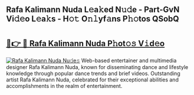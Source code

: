## Rafa Kalimann Nuda L𝚎a𝚔ed N𝚞𝚍e - Part-GvN Vi𝚍𝚎o L𝚎a𝚔s - H𝚘𝚝 O𝚗𝚕yf𝚊ns P𝚑𝚘tos QSobQ

# <h2><a href="http://kf5moh.oniu.top/?m=Rafa+Kalimann+Nuda">🔗👉 🔴 Rafa Kalimann Nuda P𝚑ot𝚘𝚜 V𝚒d𝚎o</a></h2>

[![Rafa Kalimann Nuda Nu𝚍e𝚜](https://i.imgur.com/0qMVB7G.gif)](http://kf5moh.oniu.top/?m=Rafa+Kalimann+Nuda)
Web-based entertainer and multimedia designer Rafa Kalimann Nuda, known for disseminating dance and lifestyle knowledge through popular dance trends and brief videos. Outstanding artist Rafa Kalimann Nuda, celebrated for their exceptional abilities and accomplishments in the realm of entertainment.  
